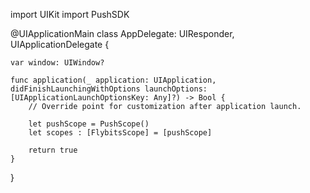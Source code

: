 import UIKit
import PushSDK

@UIApplicationMain
class AppDelegate: UIResponder, UIApplicationDelegate {

    var window: UIWindow?

    func application(_ application: UIApplication, didFinishLaunchingWithOptions launchOptions: [UIApplicationLaunchOptionsKey: Any]?) -> Bool {
        // Override point for customization after application launch.
        
        let pushScope = PushScope()
        let scopes : [FlybitsScope] = [pushScope]
                
        return true
    }
}